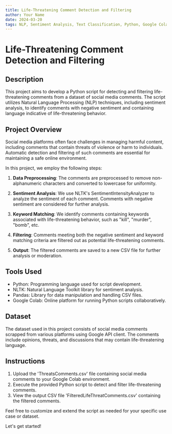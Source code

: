 ```yaml
---
title: Life-Threatening Comment Detection and Filtering
author: Your Name
date: 2024-03-20
tags: NLP, Sentiment Analysis, Text Classification, Python, Google Colab
---
```


# Life-Threatening Comment Detection and Filtering

## Description

This project aims to develop a Python script for detecting and filtering life-threatening comments from a dataset of social media comments. The script utilizes Natural Language Processing (NLP) techniques, including sentiment analysis, to identify comments with negative sentiment and containing language indicative of life-threatening behavior.

## Project Overview

Social media platforms often face challenges in managing harmful content, including comments that contain threats of violence or harm to individuals. Automatic detection and filtering of such comments are essential for maintaining a safe online environment.

In this project, we employ the following steps:

1. **Data Preprocessing**: The comments are preprocessed to remove non-alphanumeric characters and converted to lowercase for uniformity.

2. **Sentiment Analysis**: We use NLTK's SentimentIntensityAnalyzer to analyze the sentiment of each comment. Comments with negative sentiment are considered for further analysis.

3. **Keyword Matching**: We identify comments containing keywords associated with life-threatening behavior, such as "kill", "murder", "bomb", etc.

4. **Filtering**: Comments meeting both the negative sentiment and keyword matching criteria are filtered out as potential life-threatening comments.

5. **Output**: The filtered comments are saved to a new CSV file for further analysis or moderation.

## Tools Used

- Python: Programming language used for script development.
- NLTK: Natural Language Toolkit library for sentiment analysis.
- Pandas: Library for data manipulation and handling CSV files.
- Google Colab: Online platform for running Python scripts collaboratively.

## Dataset

The dataset used in this project consists of social media comments scrapped from various platforms using Google API client. The comments include opinions, threats, and discussions that may contain life-threatening language.

## Instructions

1. Upload the 'ThreatsComments.csv' file containing social media comments to your Google Colab environment.
2. Execute the provided Python script to detect and filter life-threatening comments.
3. View the output CSV file 'FilteredLifeThreatComments.csv' containing the filtered comments.

Feel free to customize and extend the script as needed for your specific use case or dataset.

Let's get started!
